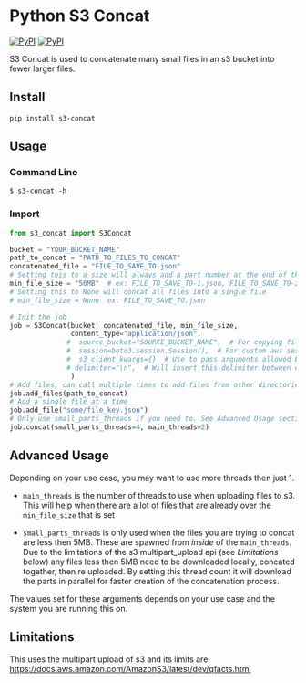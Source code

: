 # Python S3 Concat

[![PyPI](https://img.shields.io/pypi/v/s3-concat.svg)](https://pypi.python.org/pypi/s3-concat)
[![PyPI](https://img.shields.io/pypi/l/s3-concat.svg)](https://pypi.python.org/pypi/s3-concat)  

S3 Concat is used to concatenate many small files in an s3 bucket into fewer larger files.

## Install

`pip install s3-concat`

## Usage

### Command Line

`$ s3-concat -h`

### Import

```python
from s3_concat import S3Concat

bucket = "YOUR_BUCKET_NAME"
path_to_concat = "PATH_TO_FILES_TO_CONCAT"
concatenated_file = "FILE_TO_SAVE_TO.json"
# Setting this to a size will always add a part number at the end of the file name
min_file_size = "50MB"  # ex: FILE_TO_SAVE_TO-1.json, FILE_TO_SAVE_TO-2.json, ...
# Setting this to None will concat all files into a single file
# min_file_size = None  ex: FILE_TO_SAVE_TO.json

# Init the job
job = S3Concat(bucket, concatenated_file, min_file_size,
               content_type="application/json",
              #  source_bucket="SOURCE_BUCKET_NAME",  # For copying files from another bucket
              #  session=boto3.session.Session(),  # For custom aws session
              #  s3_client_kwargs={}  # Use to pass arguments allowed by the s3 client: https://boto3.amazonaws.com/v1/documentation/api/latest/reference/core/session.html
              # delimiter="\n",  # Will insert this delimiter between each file when concatenating. Warning, this will need to download all files no matter the size to add this delimiter
               )
# Add files, can call multiple times to add files from other directories
job.add_files(path_to_concat)
# Add a single file at a time
job.add_file("some/file_key.json")
# Only use small_parts_threads if you need to. See Advanced Usage section below.
job.concat(small_parts_threads=4, main_threads=2)
```

## Advanced Usage

Depending on your use case, you may want to use more threads then just 1.  

- `main_threads` is the number of threads to use when uploading files to s3. This will help when there are a lot of files that are already over the `min_file_size` that is set

- `small_parts_threads` is only used when the files you are trying to concat are less then 5MB. These are spawned from _inside_ of the `main_threads`. Due to the limitations of the s3 multipart_upload api (see _Limitations_ below) any files less then 5MB need to be downloaded locally, concated together, then re uploaded. By setting this thread count it will download the parts in parallel for faster creation of the concatenation process.  

The values set for these arguments depends on your use case and the system you are running this on.

## Limitations

This uses the multipart upload of s3 and its limits are https://docs.aws.amazon.com/AmazonS3/latest/dev/qfacts.html
